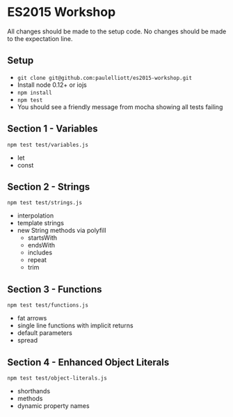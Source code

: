 # ES2015 Workshop

All changes should be made to the setup code. No changes should be made to the
expectation line.

## Setup

- `git clone git@github.com:paulelliott/es2015-workshop.git`
- Install node 0.12+ or iojs
- `npm install`
- `npm test`
- You should see a friendly message from mocha showing all tests failing

## Section 1 - Variables

`npm test test/variables.js`

- let
- const

## Section 2 - Strings

`npm test test/strings.js`

- interpolation
- template strings
- new String methods via polyfill
  - startsWith
  - endsWith
  - includes
  - repeat
  - trim

## Section 3 - Functions

`npm test test/functions.js`

- fat arrows
- single line functions with implicit returns
- default parameters
- spread

## Section 4 - Enhanced Object Literals

`npm test test/object-literals.js`

- shorthands
- methods
- dynamic property names
